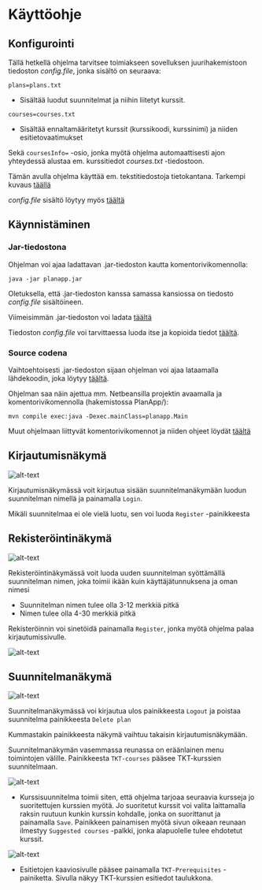 # Käyttöohje

## Konfigurointi

Tällä hetkellä ohjelma tarvitsee toimiakseen sovelluksen juurihakemistoon tiedoston _config.file_, jonka sisältö on seuraava:

`plans=plans.txt`
- Sisältää luodut suunnitelmat ja niihin liitetyt kurssit.

`courses=courses.txt`
- Sisältää ennaltamääritetyt kurssit (kurssikoodi, kurssinimi) ja niiden esitietovaatimukset

Sekä `coursesInfo=` -osio, jonka myötä ohjelma automaattisesti ajon yhteydessä alustaa em. kurssitiedot _courses.txt_ -tiedostoon.

Tämän avulla ohjelma käyttää em. tekstitiedostoja tietokantana. Tarkempi kuvaus [täällä](https://github.com/tikibeni/ot-harjoitustyo/blob/master/dokumentaatio/arkkitehtuuri.md)

_config.file_ sisältö löytyy myös [täältä](https://github.com/tikibeni/ot-harjoitustyo/blob/master/PlanApp/config.file)

## Käynnistäminen

### Jar-tiedostona

Ohjelman voi ajaa ladattavan .jar-tiedoston kautta komentorivikomennolla:

`java -jar planapp.jar`

Oletuksella, että .jar-tiedoston kanssa samassa kansiossa on tiedosto _config.file_ sisältöineen. 

Viimeisimmän .jar-tiedoston voi ladata [täältä](https://github.com/tikibeni/ot-harjoitustyo/releases)

Tiedoston _config.file_ voi tarvittaessa luoda itse ja kopioida tiedot [täältä](https://github.com/tikibeni/ot-harjoitustyo/blob/master/PlanApp/config.file).

### Source codena

Vaihtoehtoisesti .jar-tiedoston sijaan ohjelman voi ajaa lataamalla lähdekoodin, joka löytyy [täältä](https://github.com/tikibeni/ot-harjoitustyo/releases).

Ohjelman saa näin ajettua mm. Netbeansilla projektin avaamalla ja komentorivikomennolla (hakemistossa PlanApp/):

`mvn compile exec:java -Dexec.mainClass=planapp.Main`

Muut ohjelmaan liittyvät komentorivikomennot ja niiden ohjeet löydät [täältä](https://github.com/tikibeni/ot-harjoitustyo/blob/master/README.md)


## Kirjautumisnäkymä

![alt-text](https://github.com/tikibeni/ot-harjoitustyo/blob/master/dokumentaatio/kuvat/kayttoohje/logininstru.png "Login view")

Kirjautumisnäkymässä voit kirjautua sisään suunnitelmanäkymään luodun suunnitelman nimellä ja painamalla `Login`.

Mikäli suunnitelmaa ei ole vielä luotu, sen voi luoda `Register` -painikkeesta


## Rekisteröintinäkymä

![alt-text](https://github.com/tikibeni/ot-harjoitustyo/blob/master/dokumentaatio/kuvat/kayttoohje/registeration.png "Registeration view")

Rekisteröintinäkymässä voit luoda uuden suunnitelman syöttämällä suunnitelman nimen, joka toimii ikään kuin käyttäjätunnuksena ja oman nimesi

- Suunnitelman nimen tulee olla 3-12 merkkiä pitkä
- Nimen tulee olla 4-30 merkkiä pitkä

Rekisteröinnin voi sinetöidä painamalla `Register`, jonka myötä ohjelma palaa kirjautumissivulle.

![alt-text](https://github.com/tikibeni/ot-harjoitustyo/blob/master/dokumentaatio/kuvat/kayttoohje/registersuccess.png "Success")


## Suunnitelmanäkymä

![alt-text](https://github.com/tikibeni/ot-harjoitustyo/blob/master/dokumentaatio/kuvat/kayttoohje/mainview.png "Main view")

Suunnitelmanäkymässä voi kirjautua ulos painikkeesta `Logout` ja poistaa suunnitelma painikkeesta `Delete plan`

Kummastakin painikkeesta näkymä vaihtuu takaisin kirjautumisnäkymään.

Suunnitelmanäkymän vasemmassa reunassa on eräänlainen menu toimintojen välille. Painikkeesta `TKT-courses` pääsee TKT-kurssien suunnitelmaan.

![alt-text](https://github.com/tikibeni/ot-harjoitustyo/blob/master/dokumentaatio/kuvat/kayttoohje/freshplan.png "View before selections")

- Kurssisuunnitelma toimii siten, että ohjelma tarjoaa seuraavia kursseja jo suoritettujen kurssien myötä. Jo suoritetut kurssit voi valita laittamalla raksin ruutuun kunkin kurssin kohdalle, jonka on suorittanut ja painamalla `Save`. Painikkeen painamisen myötä sivun oikeaan reunaan ilmestyy `Suggested courses` -palkki, jonka alapuolelle tulee ehdotetut kurssit.

![alt-text](https://github.com/tikibeni/ot-harjoitustyo/blob/master/dokumentaatio/kuvat/kayttoohje/suggestions.png "Suggestions from selections")

- Esitietojen kaaviosivulle pääsee painamalla `TKT-Prerequisites` -painiketta. Sivulla näkyy TKT-kurssien esitiedot taulukkona.